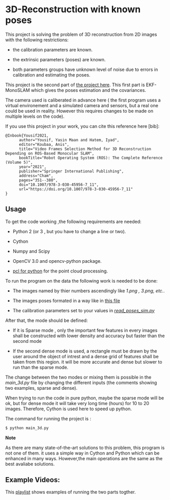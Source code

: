 # 3D-Reconstruction with known poses

This project is solving the problem of 3D reconstruction from 2D images with the following restrictions:

* the calibration parameters are known.

* the extrinsic parameters (poses) are known.

* both parameters groups have unknown level of noise due to errors in calibration and estimating the poses.

This project is the second part of [the project here](https://github.com/engyasin/EKF-MonoSLAM_for_3D-reconstruction). This first part is EKF-MonoSLAM which gives the poses estimation and the covariances.

The camera used is caliberated in advance here ( the first program uses a virtual environement and a simulated camera and sensors, but a real one could be used in reality. However this requires changes to be made on multiple levels on the code).

If you use this project in your work, you can cite this reference here [bib]:

```
@Inbook{Yousif2021,
      author="Yousif, Yasin Maan and Hatem, Iyad",
      editor="Koubaa, Anis",
      title="Video Frames Selection Method for 3D Reconstruction Depending on ROS-Based Monocular SLAM",
      bookTitle="Robot Operating System (ROS): The Complete Reference (Volume 5)",
      year="2021",
      publisher="Springer International Publishing",
      address="Cham",
      pages="351--380",
      doi="10.1007/978-3-030-45956-7_11",
      url="https://doi.org/10.1007/978-3-030-45956-7_11"
}
```

## Usage
To get the code working ,the following requirements are needed:

* Python 2 (or 3 , but you have to change a line or two).

* Cython

* Numpy and Scipy

* OpenCV 3.0 and opencv-python package.

* [pcl for python](https://github.com/strawlab/python-pcl) for the point cloud processing.

To run the program on the data the following work is needed to be done:

- The images named by thier numbers ascendingly like *1.png , 3.png, etc..*

- The images poses formated in a way like in [this file](/Turtle_images_sim/nodes_and_prjcts.txt)

- The calibration parameters set to your values in [*read_poses_sim.py*](/read_poses_sim.py)

After that, the mode should be defined:

- If it is Sparse mode , only the important few features in every images shall be constructed with lower density and accuracy but faster than the second mode

- If the second dense mode is used, a rectangle must be drawn by the user around the object of intrest and a dense grid of features shall be taken from this region. it will be more accurate and dense but slower to run than the sparse mode.

The change between the two modes or mixing them is possible in the *main_3d.py* file by changing the different inputs (the comments showing two examples, sparse and dense).

When trying to run the code in pure python, maybe the sparse mode will be ok, but for dense mode it will take very long time (hours) for 10 to 20 images. Therefore, Cython is used here to speed up python.

The command for running the project is :

```bash
$ python main_3d.py
```

**Note**

As there are many state-of-the-art solutions to this problem, this program is not one of them. it uses a simple way in Cython and Python which can be enhanced in many ways. However,the main operations are the same as the best avaliabe solutions.

## Example Videos:

This [playlist](https://www.youtube.com/playlist?list=PLKdJ5omea_pRlrw_EUnQFm7ZJqasIBBFa) shows examples of running the two parts togther.


